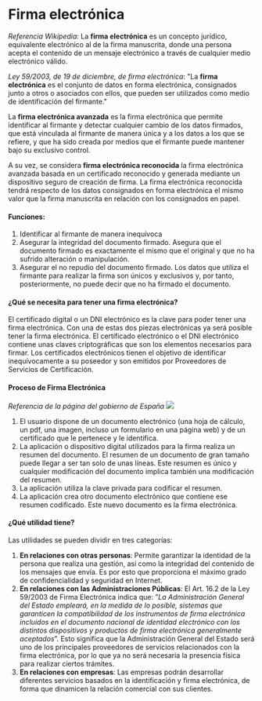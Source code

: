 
# Firma electrónica


*Referencia Wikipedia:* La **firma electrónica** es un concepto jurídico, equivalente electrónico al de la firma manuscrita, donde una persona acepta el contenido de un mensaje electrónico a través de cualquier medio electrónico válido.

*Ley 59/2003, de 19 de diciembre, de firma electrónica*: "La **firma electrónica** es el conjunto de datos en forma electrónica, consignados junto a otros o asociados con ellos, que pueden ser utilizados como medio de identificación del firmante."

La **firma electrónica avanzada** es la firma electrónica que permite identificar al firmante y
detectar cualquier cambio de los datos firmados, que está vinculada al firmante de
manera única y a los datos a los que se refiere, y que ha sido creada por medios que el firmante puede
mantener bajo su exclusivo control.

A su vez, se considera **firma electrónica reconocida** la firma electrónica avanzada basada en un
certificado reconocido y generada mediante un dispositivo seguro de creación de firma. La firma
electrónica reconocida tendrá respecto de los datos consignados en forma electrónica el
mismo valor que la firma manuscrita en relación con los consignados en papel.

#### Funciones:
1. Identificar al firmante de manera inequívoca
2. Asegurar la integridad del documento firmado. Asegura que el documento firmado es exactamente el mismo que el original y que no ha sufrido alteración o manipulación.
3. Asegurar el no repudio del documento firmado. Los datos que utiliza el firmante para realizar la firma son únicos y exclusivos y, por tanto, posteriormente, no puede decir que no ha firmado el documento.


#### ¿Qué se necesita para tener una firma electrónica?

El certificado digital o un DNI electrónico es la clave para poder tener una firma electrónica. Con una de estas dos piezas electrónicas ya será posible tener la firma electrónica.
El certificado electrónico o el DNI electrónico contiene unas claves criptográficas que son los elementos necesarios para firmar. Los certificados electrónicos tienen el objetivo de identificar inequívocamente a su poseedor y son emitidos por Proveedores de Servicios de Certificación.


#### Proceso de Firma Electrónica
*Referencia de la página del gobierno de España*
![](https://i.imgur.com/RGhfkdS.png)

1. El usuario dispone de un documento electrónico (una hoja de cálculo, un pdf, una imagen, incluso un formulario en una página web) y de un certificado que le pertenece y le identifica.
2. La aplicación o dispositivo digital utilizados para la firma realiza un resumen del documento. El resumen de un documento de gran tamaño puede llegar a ser tan solo de unas líneas. Este resumen es único y cualquier modificación del documento implica también una modificación del resumen.
3. La aplicación utiliza la clave privada para codificar el resumen.
4. La aplicación crea otro documento electrónico que contiene ese resumen codificado. Este nuevo documento es la firma electrónica.

#### ¿Qué utilidad tiene?
Las utilidades se pueden dividir en tres categorías:
1. **En relaciones con otras personas**: Permite garantizar la identidad de la
persona que realiza una gestión, así como la integridad del contenido de los
mensajes que envía. Es por esto que proporciona el máximo grado de confidencialidad y seguridad en Internet.
2. **En relaciones con las Administraciones Públicas**: El Art. 16.2 de la Ley 59/2003 de Firma Electrónica indica que: ”*La
Administración General del Estado empleará, en la medida de lo posible,
sistemas que garanticen la compatibilidad de los instrumentos de firma
electrónica incluidos en el documento nacional de identidad electrónico con
los distintos dispositivos y productos de firma electrónica generalmente
aceptados*”. Esto significa que la Administración General del Estado será uno de los principales proveedores de servicios relacionados con la firma electrónica, por lo que ya no será necesaria la presencia física para realizar ciertos trámites.
3. **En relaciones con empresas**: Las empresas podrán desarrollar diferentes servicios basados en la
identificación y firma electrónica, de forma que dinamicen la relación
comercial con sus clientes.







